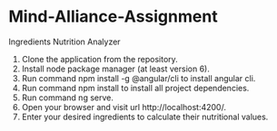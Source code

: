 # Mind-Alliance-Assignment
Ingredients Nutrition Analyzer

1. Clone the application from the repository.
2. Install node package manager (at least version 6).
3. Run command npm install -g @angular/cli to install angular cli.
4. Run  command npm install to install all project dependencies.
5. Run command ng serve.
6. Open your browser and visit url http://localhost:4200/.
7. Enter your desired ingredients to calculate their nutritional values.
